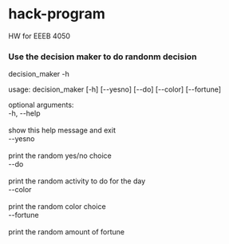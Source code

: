 # hack-program
HW for EEEB 4050 

### Use the decision maker to do randonm decision 

decision_maker -h

usage: decision_maker [-h] [--yesno] [--do] [--color] [--fortune]

optional arguments:
 <br> -h, --help  
 <br> show this help message and exit
 <br> --yesno     
 <br> print the random yes/no choice
 <br> --do        
 <br> print the random activity to do for the day
 <br> --color     
 <br> print the random color choice
 <br> --fortune   
 <br> print the random amount of fortune
